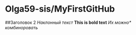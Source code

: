 # Olga59-sis/MyFirstGitHub
##Заголовок 2
_Наклонный текст_
**This is bold text**
_*Их можно** комбиноровать_

